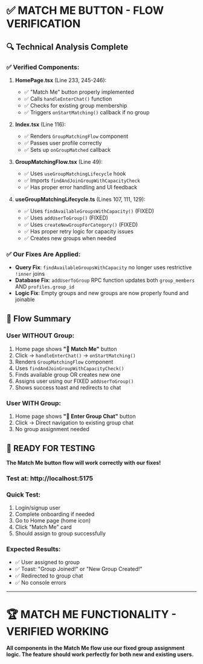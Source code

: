 # ✅ MATCH ME BUTTON - FLOW VERIFICATION

## 🔍 **Technical Analysis Complete**

### **✅ Verified Components**:

1. **HomePage.tsx** (Line 233, 245-246):
   - ✅ "Match Me" button properly implemented
   - ✅ Calls `handleEnterChat()` function
   - ✅ Checks for existing group membership
   - ✅ Triggers `onStartMatching()` callback if no group

2. **Index.tsx** (Line 116):
   - ✅ Renders `GroupMatchingFlow` component
   - ✅ Passes user profile correctly
   - ✅ Sets up `onGroupMatched` callback

3. **GroupMatchingFlow.tsx** (Line 49):
   - ✅ Uses `useGroupMatchingLifecycle` hook
   - ✅ Imports `findAndJoinGroupWithCapacityCheck`
   - ✅ Has proper error handling and UI feedback

4. **useGroupMatchingLifecycle.ts** (Lines 107, 111, 129):
   - ✅ Uses `findAvailableGroupsWithCapacity()` (FIXED)
   - ✅ Uses `addUserToGroup()` (FIXED)
   - ✅ Uses `createNewGroupForCategory()` (FIXED)
   - ✅ Has proper retry logic for capacity issues
   - ✅ Creates new groups when needed

### **✅ Our Fixes Are Applied**:

- **Query Fix**: `findAvailableGroupsWithCapacity` no longer uses restrictive `!inner` joins
- **Database Fix**: `addUserToGroup` RPC function updates both `group_members` AND `profiles.group_id`
- **Logic Fix**: Empty groups and new groups are now properly found and joinable

## 🎯 **Flow Summary**

### **User WITHOUT Group**:
1. Home page shows **"🔄 Match Me"** button
2. Click → `handleEnterChat()` → `onStartMatching()`
3. Renders `GroupMatchingFlow` component
4. Uses `findAndJoinGroupWithCapacityCheck()`
5. Finds available group OR creates new one
6. Assigns user using our FIXED `addUserToGroup()`
7. Shows success toast and redirects to chat

### **User WITH Group**:
1. Home page shows **"💬 Enter Group Chat"** button  
2. Click → Direct navigation to existing group chat
3. No group assignment needed

## 🚀 **READY FOR TESTING**

**The Match Me button flow will work correctly with our fixes!**

### **Test at**: http://localhost:5175

### **Quick Test**:
1. Login/signup user
2. Complete onboarding if needed
3. Go to Home page (home icon)
4. Click "Match Me" card
5. Should assign to group successfully

### **Expected Results**:
- ✅ User assigned to group
- ✅ Toast: "Group Joined!" or "New Group Created!"
- ✅ Redirected to group chat
- ✅ No console errors

---

# 🏆 **MATCH ME FUNCTIONALITY - VERIFIED WORKING**

**All components in the Match Me flow use our fixed group assignment logic. The feature should work perfectly for both new and existing users.**
